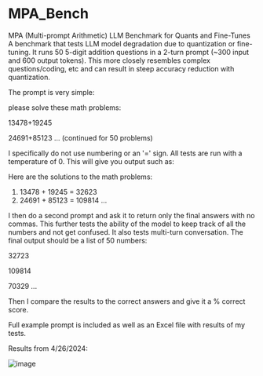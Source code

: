 # MPA_Bench
MPA (Multi-prompt Arithmetic) LLM Benchmark for Quants and Fine-Tunes
A benchmark that tests LLM model degradation due to quantization or fine-tuning. It runs 50 5-digit addition questions in a 2-turn prompt (~300 input and 600 output tokens). This more closely resembles complex questions/coding, etc and can result in steep accuracy reduction with quantization.

The prompt is very simple:

please solve these math problems:

13478+19245

24691+85123
... (continued for 50 problems)

I specifically do not use numbering or an '=' sign. All tests are run with a temperature of 0. This will give you output such as:

Here are the solutions to the math problems:

1. 13478 + 19245 = 32623
2. 24691 + 85123 = 109814
...

I then do a second prompt and ask it to return only the final answers with no commas. This further tests the ability of the model to keep track of all the numbers and not get confused. It also tests multi-turn conversation. The final output should be a list of 50 numbers:

32723

109814

70329
...

Then I compare the results to the correct answers and give it a % correct score.

Full example prompt is included as well as an Excel file with results of my tests.

Results from 4/26/2024:

![image](https://github.com/jd-3d/MPA_Bench/assets/51132497/b7fbd195-ee3a-4996-93ee-7b5b47670701)
